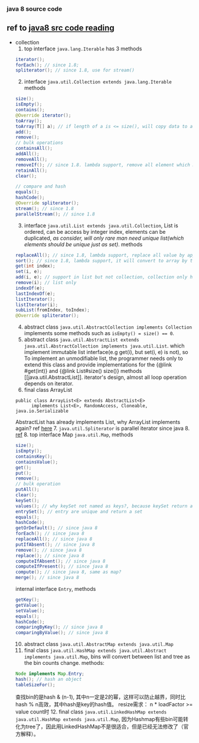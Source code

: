 ### java 8 source code

## ref to [java8 src code reading](https://www.cnblogs.com/joemsu/p/7667509.html)

- collection
  1. top interface `java.lang.Iterable` has 3 methods 
  ```  java
  iterator();
  forEach(); // since 1.8;
  spliterator(); // since 1.8, use for stream()
  ```
  2. interface `java.util.Collection extends java.lang.Iterable` methods
  ``` java
  size();
  isEmpty();
  contains();
  @Override iterator();
  toArray();
  toArray(T[] a); // if length of a is <= size(), will copy data to a, then return a; else will new a array and copy data to it then return it.
  add();
  remove();
  // bulk operations
  containsAll();
  addAll();
  removeAll();
  removeIf(); // since 1.8. lambda support, remove all element which meet the condition
  retainAll();
  clear();

  // compare and hash
  equals();
  hashCode();
  @Override spliterator();
  stream(); // since 1.8
  parallelStream(); // since 1.8
  ```
  3. interface `java.util.List extends java.util.Collection`, List is ordered, can be access by integer index, elements can be duplicated, *as consider, will only rare man need unique list(which elements should be unique just as set)*. methods
  ``` java
  replaceAll(); // since 1.8, lambda support, replace all value by apply function on original value
  sort(); // since 1.8, lambda support, it will convert to array by toArray(), then sort the Object Array, at last replace elements will the sorted object
  get(int index);
  set(i, e);
  add(i, e); // support in list but not collection, collection only has add(e)
  remove(i); // list only
  indexOf(e);
  lastIndexOf(e);
  listIterator();
  listIterator(i);
  subList(fromIndex, toIndex);
  @Override spliterator();
  ```
  4. abstract class `java.util.AbstractCollection implements Collection` implements some methods such as `isEmpty() = size() == 0`.
  5. abstract class `java.util.AbstractList extends java.util.AbstractCollection implements java.util.List`. which implement immutable list interface(e.g get(i), but set(i, e) is not), so To implement an unmodifiable list, the programmer needs only to extend this class and provide implementations for the {@link #get(int)} and {@link List#size() size()} methods [[java.util.AbstractList]]. iterator's design, almost all loop operation depends on iterator.
  6. final class ArrayList
  ```
  public class ArrayList<E> extends AbstractList<E>
        implements List<E>, RandomAccess, Cloneable, java.io.Serializable 
  ``` 
  AbstractList has already implements List, why ArrayList implements again? ref [here](https://stackoverflow.com/questions/3854748/why-do-many-collection-classes-in-java-extend-the-abstract-class-and-implement-t)
  7. `java.util.Spliterator` is parallel iterator since java 8. [ref](https://blog.csdn.net/lh513828570/article/details/56673804)
  8. top interface Map `java.util.Map`, methods
  ``` java
  size();
  isEmpty();
  containsKey();
  containsValue();
  get();
  put();
  remove();
  // bulk operation
  putAll();
  clear();
  keySet();
  values(); // why keySet not named as keys?, because keySet return a Set(keys are unique) and values return a collection(values can be duplicate)
  entrySet(); // entry are unique and return a set
  equals();
  hashCode();
  getOrDefault(); // since java 8
  forEach(); // since java 8
  replaceAll(); // since java 8
  putIfAbsent(); // since java 8
  remove(); // since java 8
  replace(); // since java 8
  computeIfAbsent(); // since java 8
  computeIfPresent(); // since java 8
  compute(); // since java 8, same as map?
  merge(); // since java 8
  ```
  internal interface `Entry`, methods
  ``` java
  getKey();
  getValue();
  setValue();
  equals();
  hashCode();
  comparingByKey(); // since java 8
  comparingByValue(); // since java 8
  ```
  10. abstract class `java.util.AbstractMap extends java.util.Map`
  11. final class `java.util.HashMap extends java.util.Abstract implements java.util.Map`, bins will convert between list and tree as the bin counts change. methods:
  ``` java
  Node implements Map.Entry;
  hash(); // hash an object
  tableSizeFor();
  ```
  查找bin的是hash & (n-1), 其中n一定是2的幂，这样可以防止越界，同时比hash % n高效，其中hash是key的hash值。
  resize需求： n * loadFactor >= value count时
  12. final class `java.util.LinkedHashMap extends java.util.HashMap extends java.util.Map`, 因为Hashmap有些bin可能转化为tree了，因此用LinkedHashMap不是很适合，但是已经无法修改了（官方解释）。






